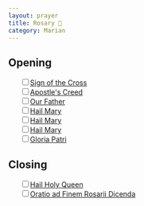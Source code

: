 ```yaml
---
layout: prayer
title: Rosary 📿
category: Marian
---
```

<style>
  #tomorrowInfo {
    line-height: 1.5;
    margin-top: 1em;
    white-space: pre-wrap;
  }
</style>

<p id="todayInfo"></p>

## Opening

<ul style="list-style:none">
  <li><input type="checkbox"/><a href="/prayers/signum-crucis/">Sign of the Cross</a></li>
  <li><input type="checkbox"/><a href="/prayers/symbolum-apostolorum/">Apostle's Creed</a></li>
  <li><input type="checkbox"/><a href="/prayers/pater-noster/">Our Father</a></li>
  <li><input type="checkbox"/><a href="/prayers/ave-maria/">Hail Mary</a></li>
  <li><input type="checkbox"/><a href="/prayers/ave-maria/">Hail Mary</a></li>
  <li><input type="checkbox"/><a href="/prayers/ave-maria/">Hail Mary</a></li>
  <li><input type="checkbox"/><a href="/prayers/gloria-patri/">Gloria Patri</a></li>
</ul>

<div id="mysteryContent"></div>

## Closing

<ul style="list-style:none">
  <li><input type="checkbox"/><a href="/prayers/salve-regina/">Hail Holy Queen</a></li>
  <li><input type="checkbox"/><a href="/prayers/oratio-ad-finem/">Oratio ad Finem Rosarii Dicenda</a></li>
</ul>

<p id="tomorrowInfo" class="muted small"></p>

<script>
  var siteUrl = '{{ site.url }}';
  var mysteriesData = {{ site.data.rosary_mysteries | jsonify }};
</script>

<script src="{{ site.url }}/assets/js/timediff.js"></script>
<script src="{{ site.url }}/assets/js/rosary-mysteries.js"></script>